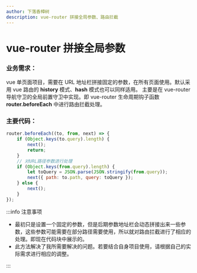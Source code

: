 ```yaml
---
author: 下落香樟树
description: vue-router 拼接全局参数、路由拦截
---
```


# vue-router 拼接全局参数

### 业务需求：

vue 单页面项目，需要在 URL 地址栏拼接固定的参数，在所有页面使用。默认采用 vue 路由的 **history** 模式、**hash** 模式也可以同样适用。
主要是在 vue-router 导航守卫的全局前置守卫中实现。即 vue-router 生命周期钩子函数 **router.beforeEach** 中进行路由拦截处理。

### 主要代码：

```javascript title='代码示例'
router.beforeEach((to, from, next) => {
	if (Object.keys(to.query).length) {
		next();
		return;
	}
	// 对URL路径参数进行处理
	if (Object.keys(from.query).length) {
		let toQuery = JSON.parse(JSON.stringify(from.query));
		next({ path: to.path, query: toQuery });
	} else {
		next();
	}
});
```

:::info 注意事项

- 最初只是设置一个固定的参数，但是后期参数地址栏会动态拼接出来一些参数，这些参数可能需要在部分路径需要使用，所以就对路由拦截进行了相应的处理。即现在代码块中展示的。
- 此方法解决了我所需要解决的问题。若要结合自身项目使用，请根据自己的实际需求进行相应的调整。

:::
